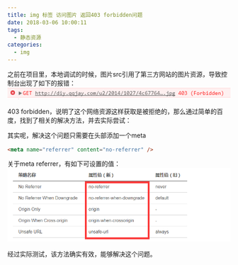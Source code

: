 ```yaml
---
title: img 标签 访问图片 返回403 forbidden问题
date: 2018-03-06 10:00:11
tags:
  - 静态资源
categories:
  - img
---
```

之前在项目里，本地调试的时候，图片src引用了第三方网站的图片资源，导致控制台出现了如下的报错：
![](https://github.com/bettermu/blog-picture-store/blob/master/20180306/1.png?raw=true)

403 forbidden，说明了这个网络资源这样获取是被拒绝的，那么通过简单的百度，找到了相关的解决方法，并去实际尝试：

其实呢，解决这个问题只需要在头部添加一个meta   
```html
<meta name="referrer" content="no-referrer" />
```
关于meta referrer，有如下可设置的值：  
![](https://github.com/bettermu/blog-picture-store/blob/master/20180306/2.png?raw=true)

经过实际测试，该方法确实有效，能够解决这个问题。